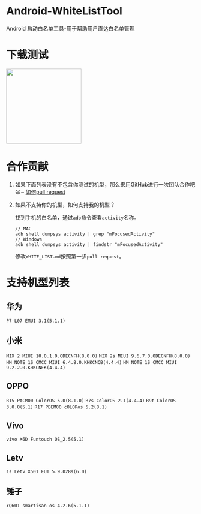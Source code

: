 # Android-WhiteListTool
Android 启动白名单工具-用于帮助用户直达白名单管理

# 下载测试

<img src="https://raw.githubusercontent.com/xuehuayous/Android-WhiteListTool/master/app/qrcode.png" width="200" />

# 合作贡献

1. 如果下面列表没有不包含你测试的机型，那么来用GitHub进行一次团队合作吧😆~ [如何pull request](https://github.com/xuehuayous/Android-WhiteListTool/blob/master/pull_request.md)

2. 如果不支持你的机型，如何支持我的机型？

    找到手机的白名单，通过`adb`命令查看`activity`名称。
    
    ```
    // MAC
    adb shell dumpsys activity | grep "mFocusedActivity"
    // Windows
    adb shell dumpsys activity | findstr "mFocusedActivity"
    ```
    
    修改`WHITE_LIST.md`按照第一步`pull request`。

# 支持机型列表

## 华为

`P7-L07 EMUI 3.1(5.1.1)`

## 小米

`MIX 2 MIUI 10.0.1.0.ODECNFH(8.0.0)` `MIX 2s MIUI 9.6.7.0.ODECNFH(8.0.0)` `HM NOTE 1S CMCC MIUI 6.4.8.0.KHKCNCB(4.4.4)` `HM NOTE 1S CMCC MIUI 9.2.2.0.KHKCNEK(4.4.4)`

## OPPO

`R15 PACM00 ColorOS 5.0(8.1.0)` `R7s ColorOS 2.1(4.4.4)` `R9t ColorOS 3.0.0(5.1)` `R17 PBEM00 cOLORos 5.2(8.1)`

## Vivo

`vivo X6D Funtouch OS_2.5(5.1)`

## Letv

`1s Letv X501 EUI 5.9.028s(6.0)`

## 锤子

`YQ601 smartisan os 4.2.6(5.1.1)`